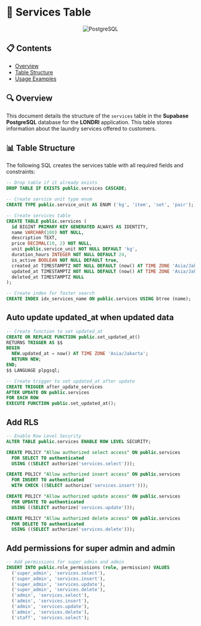 # 🧺 Services Table

<div align="center">
  <img src="https://img.shields.io/badge/PostgreSQL-316192?style=for-the-badge&logo=postgresql&logoColor=white" alt="PostgreSQL"/>
</div>

## 📋 Contents

- [Overview](#overview)
- [Table Structure](#table-structure)
- [Usage Examples](#usage-examples)

## 🔍 Overview

This document details the structure of the `services` table in the **Supabase PostgreSQL** database
for the **LONDRI** application. This table stores information about the laundry services offered to
customers.

## 📊 Table Structure

The following SQL creates the services table with all required fields and constraints:

```sql
-- Drop table if it already exists
DROP TABLE IF EXISTS public.services CASCADE;

-- Create service unit type enum
CREATE TYPE public.service_unit AS ENUM ('kg', 'item', 'set', 'pair');

-- Create services table
CREATE TABLE public.services (
  id BIGINT PRIMARY KEY GENERATED ALWAYS AS IDENTITY,
  name VARCHAR(100) NOT NULL,
  description TEXT,
  price DECIMAL(10, 2) NOT NULL,
  unit public.service_unit NOT NULL DEFAULT 'kg',
  duration_hours INTEGER NOT NULL DEFAULT 24,
  is_active BOOLEAN NOT NULL DEFAULT true,
  created_at TIMESTAMPTZ NOT NULL DEFAULT (now() AT TIME ZONE 'Asia/Jakarta'),
  updated_at TIMESTAMPTZ NOT NULL DEFAULT (now() AT TIME ZONE 'Asia/Jakarta'),
  deleted_at TIMESTAMPTZ NULL
);

-- Create index for faster search
CREATE INDEX idx_services_name ON public.services USING btree (name);
```

## Auto update updated_at when updated data

```sql
-- Create function to set updated_at
CREATE OR REPLACE FUNCTION public.set_updated_at()
RETURNS TRIGGER AS $$
BEGIN
  NEW.updated_at = now() AT TIME ZONE 'Asia/Jakarta';
  RETURN NEW;
END;
$$ LANGUAGE plpgsql;

-- Create trigger to set updated_at after update
CREATE TRIGGER after_update_services
AFTER UPDATE ON public.services
FOR EACH ROW
EXECUTE FUNCTION public.set_updated_at();
```

## Add RLS

```sql
-- Enable Row Level Security
ALTER TABLE public.services ENABLE ROW LEVEL SECURITY;

CREATE POLICY "Allow authorized select access" ON public.services
  FOR SELECT TO authenticated
  USING ((SELECT authorize('services.select')));

CREATE POLICY "Allow authorized insert access" ON public.services
  FOR INSERT TO authenticated
  WITH CHECK ((SELECT authorize('services.insert')));

CREATE POLICY "Allow authorized update access" ON public.services
  FOR UPDATE TO authenticated
  USING ((SELECT authorize('services.update')));

CREATE POLICY "Allow authorized delete access" ON public.services
  FOR DELETE TO authenticated
  USING ((SELECT authorize('services.delete')));
```

## Add permissions for super admin and admin

```sql
-- Add permissions for super admin and admin
INSERT INTO public.role_permissions (role, permission) VALUES
  ('super_admin', 'services.select'),
  ('super_admin', 'services.insert'),
  ('super_admin', 'services.update'),
  ('super_admin', 'services.delete'),
  ('admin', 'services.select'),
  ('admin', 'services.insert'),
  ('admin', 'services.update'),
  ('admin', 'services.delete'),
  ('staff', 'services.select');
```
